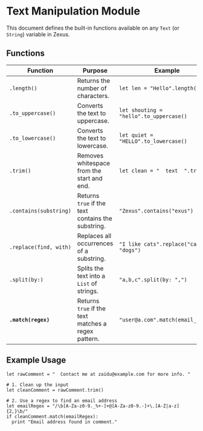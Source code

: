 # Text Manipulation Module

This document defines the built-in functions available on any `Text` (or `String`) variable in Zexus.

## Functions

| Function | Purpose | Example |
|---|---|---|
| `.length()` | Returns the number of characters. | `let len = "Hello".length()` |
| `.to_uppercase()` | Converts the text to uppercase. | `let shouting = "hello".to_uppercase()`|
| `.to_lowercase()` | Converts the text to lowercase. | `let quiet = "HELLO".to_lowercase()` |
| `.trim()` | Removes whitespace from the start and end. | `let clean = "  text  ".trim()` |
| `.contains(substring)` | Returns `true` if the text contains the substring. | `"Zexus".contains("exus")` |
| `.replace(find, with)` | Replaces all occurrences of a substring. | `"I like cats".replace("cats", "dogs")` |
| `.split(by:)` | Splits the text into a `List` of strings. | `"a,b,c".split(by: ",")` |
| **`.match(regex)`** | Returns `true` if the text matches a regex pattern. | `"user@a.com".match(email_regex)` |

## Example Usage
```zexus
let rawComment = "  Contact me at zaidu@example.com for more info. "

# 1. Clean up the input
let cleanComment = rawComment.trim()

# 2. Use a regex to find an email address
let emailRegex = "/\b[A-Za-z0-9._%+-]+@[A-Za-z0-9.-]+\.[A-Z|a-z]{2,}\b/"
if cleanComment.match(emailRegex):
  print "Email address found in comment."

